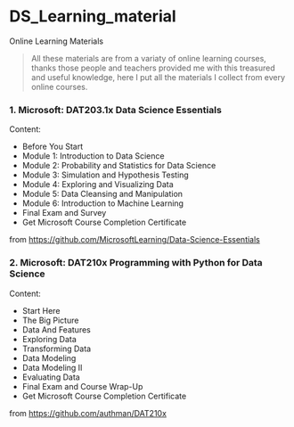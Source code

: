 # DS_Learning_material
Online Learning Materials
> All these materials are from a variaty of online learning courses, thanks those people and teachers provided me with this treasured and useful knowledge, here I put all the materials I collect from every online courses.

### 1. Microsoft: DAT203.1x Data Science Essentials
Content:
- Before You Start
- Module 1: Introduction to Data Science
- Module 2: Probability and Statistics for Data Science
- Module 3: Simulation and Hypothesis Testing
- Module 4: Exploring and Visualizing Data
- Module 5: Data Cleansing and Manipulation
- Module 6: Introduction to Machine Learning
- Final Exam and Survey
- Get Microsoft Course Completion Certificate

from https://github.com/MicrosoftLearning/Data-Science-Essentials

### 2. Microsoft: DAT210x Programming with Python for Data Science
Content:
- Start Here
- The Big Picture
- Data And Features
- Exploring Data
- Transforming Data
- Data Modeling
- Data Modeling II
- Evaluating Data
- Final Exam and Course Wrap-Up
- Get Microsoft Course Completion Certificate

from https://github.com/authman/DAT210x
